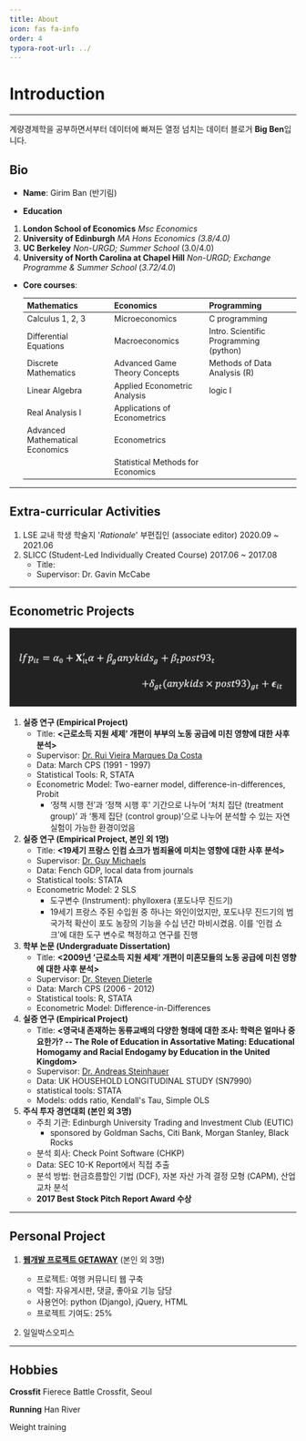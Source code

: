 ```yaml
---
title: About
icon: fas fa-info
order: 4
typora-root-url: ../
---
```


# Introduction

---

계량경제학을 공부하면서부터 데이터에 빠져든 열정 넘치는 데이터 블로거 **Big Ben**입니다.

## Bio

- **Name**: Girim Ban (반기림)

- **Education** <br>

1. **London School of Economics** *Msc Economics*
2. **University of Edinburgh** *MA Hons Economics*
     *(3.8/4.0)*
3. **UC Berkeley** *Non-URGD; Summer School*
     (3.0/4.0) 
4. **University of North Carolina at Chapel Hill** *Non-URGD; Exchange Programme & Summer School* 
     (*3.72/4.0*)   <br>

- **Core courses**:

  | Mathematics | Economics | Programming |
  |-------------|-----------|-------------|
  |Calculus 1, 2, 3 | Microeconomics | C programming|
  | Differential Equations | Macroeconomics | Intro. Scientific Programming (python) |
  | Discrete Mathematics | Advanced Game Theory Concepts | Methods of Data Analysis (R) |
  | Linear Algebra | Applied Econometric Analysis | logic I |
  | Real Analysis I | Applications of Econometrics | |
  | Advanced Mathematical Economics | Econometrics | |
  | | Statistical Methods for Economics | |
  

---

## Extra-curricular Activities

1. LSE 교내 학생 학술지 '*Rationale*' 부편집인 (associate editor)   2020.09 ~ 2021.06
2. SLICC (Student-Led Individually Created Course)  2017.06 ~ 2017.08
   - Title: **<Statistical Methods of Research>**
   - Supervisor: Dr. Gavin McCabe

---

## Econometric Projects

![reg](/assets/images/about/reg.png)

1. **실증 연구 (Empirical Project)**
   - Title: **<근로소득 지원 세제’ 개편이 부부의 노동 공급에 미친 영향에 대한 사후 분석>** 
   - Supervisor: [Dr. Rui Vieira Marques Da Costa](https://cep.lse.ac.uk/_new/people/person.asp?id=8938)
   - Data: March CPS (1991 - 1997)
   - Statistical Tools: R, STATA
   - Econometric Model: Two-earner model, difference-in-differences, Probit
     - ‘정책 시행 전’과 ‘정책 시행 후’ 기간으로 나누어 ‘처치 집단 (treatment group)’ 과 ‘통제 집단 (control group)’으로 나누어 분석할 수 있는 자연 실험이 가능한 환경이었음
2. **실증 연구 (Empirical Project, 본인 외 1명)**
   - Title: **<19세기 프랑스 인컴 쇼크가 범죄율에 미치는 영향에 대한 사후 분석>**
   - Supervisor: [Dr. Guy Michaels](https://www.lse.ac.uk/economics/people/faculty/guy-michaels)
   - Data: Fench GDP, local data from journals
   - Statistical tools: STATA
   - Econometric Model: 2 SLS
     - 도구변수 (Instrument): phylloxera (포도나무 진드기)
     - 19세기 프랑스 주된 수입원 중 하나는 와인이었지만, 포도나무 진드기의 범국가적 확산이 포도 농장의 기능을 수십 년간 마비시켰음. 이를 ‘인컴 쇼크’에 대한 도구 변수로 책정하고 연구를 진행
3. **학부 논문 (Undergraduate Dissertation)**
   - Title: **<2009년 ’근로소득 지원 세제’ 개편이 미혼모들의 노동 공급에 미친 영향에 대한 사후 분석>**
   - Supervisor: [Dr. Steven Dieterle](https://www.ed.ac.uk/profile/steven-dieterle)
   - Data: March CPS (2006 - 2012)
   - Statistical tools:  R, STATA
   - Econometric Model: Difference-in-Differences
4. **실증 연구 (Empirical Project)**
   - Title:  **<영국내 존재하는 동류교배의 다양한 형태에 대한 조사: 학력은 얼마나 중요한가? -- The Role of Education in Assortative Mating: Educational Homogamy and Racial Endogamy by Education in the United Kingdom>**
   - Supervisor: [Dr. Andreas Steinhauer](https://www.ed.ac.uk/profile/andreas-steinhauer)
   - Data: UK HOUSEHOLD LONGITUDINAL STUDY (SN7990)
   - statistical tools: STATA
   - Models: odds ratio, Kendall's Tau, Simple OLS
5. **주식 투자 경연대회 (본인 외 3명)**
   - 주최 기관: Edinburgh University Trading and Investment Club (EUTIC)
     - sponsored by Goldman Sachs, Citi Bank, Morgan Stanley, Black Rocks
   - 분석 회사: Check Point Software (CHKP)
   - Data: SEC 10-K Report에서 직접 추출
   - 분석 방법: 현금흐름할인 기법 (DCF), 자본 자산 가격 결정 모형 (CAPM), 산업 교차 분석
   - **2017 Best Stock Pitch Report Award 수상**

---

## Personal Project

1. **[웹개발 프로젝트 GETAWAY](https://github.com/Rphabet/GetawayTeam)** (본인 외 3명)
   - 프로젝트: 여행 커뮤니티 웹 구축
   - 역할: 자유게시판, 댓글, 좋아요 기능 담당 
   - 사용언어: python (Django), jQuery, HTML
   - 프로젝트 기여도: 25%
   
2. 일일박스오피스 

---

## Hobbies

**Crossfit** Fierece Battle Crossfit, Seoul

**Running** Han River

Weight training

